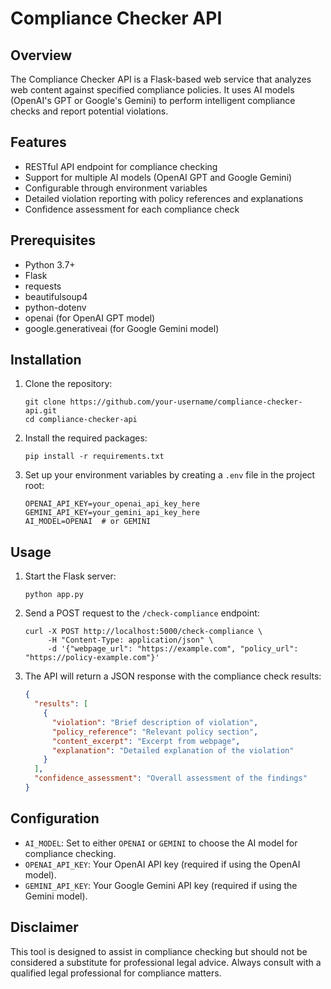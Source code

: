 # Compliance Checker API

## Overview

The Compliance Checker API is a Flask-based web service that analyzes web content against specified compliance policies. It uses AI models (OpenAI's GPT or Google's Gemini) to perform intelligent compliance checks and report potential violations.

## Features

- RESTful API endpoint for compliance checking
- Support for multiple AI models (OpenAI GPT and Google Gemini)
- Configurable through environment variables
- Detailed violation reporting with policy references and explanations
- Confidence assessment for each compliance check

## Prerequisites

- Python 3.7+
- Flask
- requests
- beautifulsoup4
- python-dotenv
- openai (for OpenAI GPT model)
- google.generativeai (for Google Gemini model)

## Installation

1. Clone the repository:
   ```
   git clone https://github.com/your-username/compliance-checker-api.git
   cd compliance-checker-api
   ```

2. Install the required packages:
   ```
   pip install -r requirements.txt
   ```

3. Set up your environment variables by creating a `.env` file in the project root:
   ```
   OPENAI_API_KEY=your_openai_api_key_here
   GEMINI_API_KEY=your_gemini_api_key_here
   AI_MODEL=OPENAI  # or GEMINI
   ```

## Usage

1. Start the Flask server:
   ```
   python app.py
   ```

2. Send a POST request to the `/check-compliance` endpoint:
   ```
   curl -X POST http://localhost:5000/check-compliance \
        -H "Content-Type: application/json" \
        -d '{"webpage_url": "https://example.com", "policy_url": "https://policy-example.com"}'
   ```

3. The API will return a JSON response with the compliance check results:
   ```json
   {
     "results": [
       {
         "violation": "Brief description of violation",
         "policy_reference": "Relevant policy section",
         "content_excerpt": "Excerpt from webpage",
         "explanation": "Detailed explanation of the violation"
       }
     ],
     "confidence_assessment": "Overall assessment of the findings"
   }
   ```

## Configuration

- `AI_MODEL`: Set to either `OPENAI` or `GEMINI` to choose the AI model for compliance checking.
- `OPENAI_API_KEY`: Your OpenAI API key (required if using the OpenAI model).
- `GEMINI_API_KEY`: Your Google Gemini API key (required if using the Gemini model).


## Disclaimer

This tool is designed to assist in compliance checking but should not be considered a substitute for professional legal advice. Always consult with a qualified legal professional for compliance matters.
